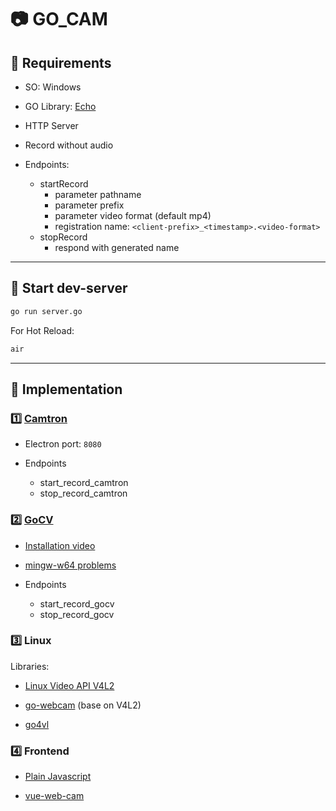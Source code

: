 # :camera: GO_CAM

## :dart: Requirements

* SO: Windows

* GO Library: [Echo](https://echo.labstack.com/)

* HTTP Server

* Record without audio

* Endpoints:
  * startRecord
    * parameter pathname
    * parameter prefix
    * parameter video format (default mp4)
    * registration name: ```<client-prefix>_<timestamp>.<video-format>```
  * stopRecord
    * respond with generated name

---

## :wrench: Start dev-server

```bash
go run server.go
```

For Hot Reload:

```bash
air
```

---

## :hammer: Implementation

### :one: [Camtron](https://github.com/vee2xx/camtron)

* Electron port: ```8080```

* Endpoints
  * start_record_camtron
  * stop_record_camtron

### :two: [GoCV](https://github.com/hybridgroup/gocv)

* [Installation video](https://www.youtube.com/watch?v=c2HbPpEFYIA)

* [mingw-w64 problems](https://stackoverflow.com/questions/46455927/mingw-w64-installer-the-file-has-been-downloaded-incorrectly)

* Endpoints
  * start_record_gocv
  * stop_record_gocv

### :three: Linux

Libraries:

* [Linux Video API V4L2](https://medium.com/learning-the-go-programming-language/realtime-video-capture-with-go-65a8ac3a57da)

* [go-webcam](https://github.com/blackjack/webcam) (base on V4L2)

* [go4vl](https://medium.com/go4vl/building-a-webcam-with-go-and-go4vl-7b56d2c54e39)

### :four: Frontend

* [Plain Javascript](https://web.dev/media-recording-video/)

* [vue-web-cam](https://www.npmjs.com/package/vue-web-cam)
